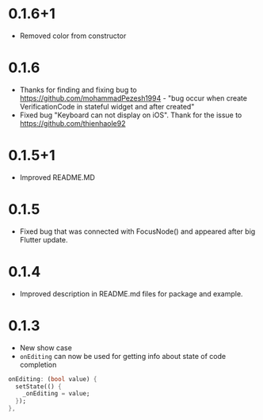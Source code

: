 # 0.1.6+1

- Removed color from constructor

# 0.1.6

- Thanks for finding and fixing bug to https://github.com/mohammadPezesh1994 - "bug occur when create VerificationCode in stateful widget and after created"
- Fixed bug "Keyboard can not display on iOS". Thank for the issue to https://github.com/thienhaole92

# 0.1.5+1

- Improved README.MD

# 0.1.5

- Fixed bug that was connected with FocusNode() and appeared after big Flutter update.


# 0.1.4

- Improved description in README.md files for package and example.


# 0.1.3

- New show case
- `onEditing` can now be used for getting info about state of code completion
```dart
onEditing: (bool value) {
  setState(() {
    _onEditing = value;
  });
},
```